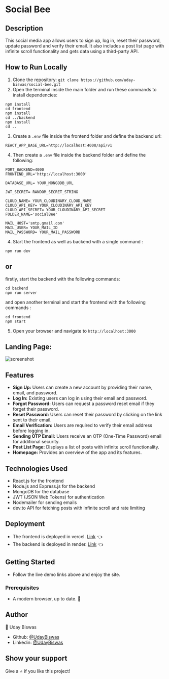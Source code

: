 
# Social Bee

## Description
This social media app allows users to sign up, log in, reset their password, update password and verify their email. It also includes a post list page with infinite scroll functionality and gets data using a third-party API.

## How to Run Locally
1. Clone the repository: `git clone https://github.com/uday-biswas/social-bee.git`
2. Open the terminal inside the main folder and run these commands to install dependencies:
```
npm install
cd frontend
npm install
cd ../backend
npm install 
cd ..
```
3. Create a `.env` file inside the frontend folder and define the backend url:
```
REACT_APP_BASE_URL=http://localhost:4000/api/v1
```
4. Then create a `.env` file inside the backend folder and define the following:
```
PORT_BACKEND=4000
FRONTEND_URL='http://localhost:3000'

DATABASE_URL= YOUR_MONGODB_URL

JWT_SECRET= RANDOM_SECRET_STRING

CLOUD_NAME= YOUR_CLOUDINARY_CLOUD_NAME
CLOUD_API_KEY= YOUR_CLOUDINARY_API_KEY
CLOUD_API_SECRET= YOUR_CLOUDINARY_API_SECRET
FOLDER_NAME='socialBee'

MAIL_HOST='smtp.gmail.com'
MAIL_USER= YOUR_MAIL_ID
MAIL_PASSWORD= YOUR_MAIL_PASSWORD

```
4. Start the frontend as well as backend with a single command : 
```
npm run dev
```

## or

   firstly, start the backend with the following commands: 
```
cd backend
npm run server
```
   and open another terminal and start the frontend with the following commands : 
```
cd frontend
npm start
```
5. Open your browser and navigate to `http://localhost:3000`

## Landing Page:
![screenshot](./assets/landing_page.png)

## Features
- **Sign Up:** Users can create a new account by providing their name, email, and password.
- **Log In:** Existing users can log in using their email and password.
- **Forgot Password:** Users can request a password reset email if they forget their password.
- **Reset Password:** Users can reset their password by clicking on the link sent to their email.
- **Email Verification:** Users are required to verify their email address before logging in.
- **Sending OTP Email:** Users receive an OTP (One-Time Password) email for additional security.
- **Post List Page:** Displays a list of posts with infinite scroll functionality.
- **Homepage:** Provides an overview of the app and its features.

## Technologies Used
- React.js for the frontend
- Node.js and Express.js for the backend
- MongoDB for the database
- JWT (JSON Web Tokens) for authentication
- Nodemailer for sending emails
- dev.to API for fetching posts with infinite scroll and rate limiting

## Deployment

- The frontend is deployed in vercel. [Link](https://weather-app-loco.vercel.app/) :point_left:
- The backend is deployed in render. [Link](https://weather-app-gar8.onrender.com) :point_left:

## Getting Started
- Follow the live demo links above and enjoy the site.

### Prerequisites

- A modern browser, up to date.  :muscle:

## Author

👤 Uday Biswas
- Github: [@UdayBiswas](https://github.com/uday-biswas) 
- Linkedin: [@UdayBiswas](https://www.linkedin.com/in/udaybiswas944/)  

## Show your support

Give a ⭐️ if you like this project!
